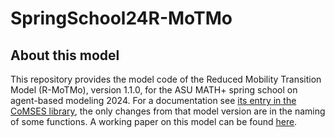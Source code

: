 # SpringSchool24R-MoTMo



## About this model 

This repository provides the model code of the Reduced Mobility Transition Model (R-MoTMo), version 1.1.0, for the ASU MATH+ spring school on agent-based modeling 2024. For a documentation see [its entry in the CoMSES library](https://www.comses.net/codebases/eef9e270-909b-4832-8228-c2f3a839f171/releases/1.0.0/), the only changes from that model version are in the naming of some functions. A working paper on this model can be found [here](https://hdl.handle.net/21.11116/0000-000E-3C3C-D).
